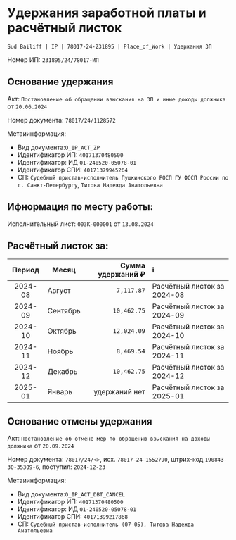 # Удержания заработной платы и расчётный листок

`Sud Bailiff | IP | 78017-24-231895 | Place_of_Work | Удержания ЗП`

Номер ИП: `231895/24/78017-ИП`

## Основание удержания

Акт: `Постановление об обращении взыскания на ЗП и иные доходы должника`
от `20.06.2024`

Номер документа: `78017/24/1128572`

Метаиинформация: 
- Вид документа:`O_IP_ACT_ZP`
- Идентификатор ИП: `40171370480500`
- Идентификатор: ИД `01-240520-05078-01`
- Идентификатор СПИ: `40171379945264`
- СП: `Судебный пристав-исполнитель Пушкинского РОСП ГУ ФССП России по г. Санкт-Петербургу`, `Титова Надежда Анатольевна`

## Ифнормация по месту работы:

Исполнительный лист: `00ЗК-000001` от `13.08.2024`


## Расчётный листок за:

| Период | Месяц | Сумма удержаний ₽ | i |
|:-----:|-----|-----:|:-----|
| 2024-08 | Август | `7,117.87` | Расчётный листок за 2024-08 |
| 2024-09 | Сентябрь | `10,462.75` | Расчётный листок за 2024-09 |
| 2024-10 | Октябрь | `12,024.09` | Расчётный листок за 2024-10 |
| 2024-11 | Ноябрь | `8,469.54` | Расчётный листок за 2024-11 |
| 2024-12 | Декабрь | `10,462.75` | Расчётный листок за 2024-12 |
| 2025-01 | Январь | удержаний нет | Расчётный листок за 2025-01 |


## Основание отмены удержания

Акт: `Постановление об отмене мер по обращению взыскания на доходы должника`
от `20.09.2024`

Номер документа: `78017/24/<>`, 
исх. `78017-24-1552790`, штрих-код `190843-30-35309-6`, поступил: `2024-12-23`


Метаиинформация: 
- Вид документа:`O_IP_ACT_DBT_CANCEL`
- Идентификатор ИП: `40171370480500`
- Идентификатор: ИД `01-240520-05078-01`
- Идентификатор СПИ: `40171399217868`
- СП: `Судебный пристав-исполнитель (07-05), Титова Надежда Анатольевна`

